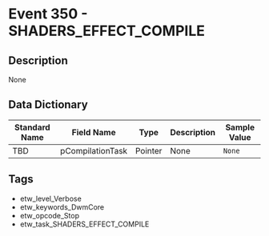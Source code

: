 # Event 350 - SHADERS_EFFECT_COMPILE

## Description
None

## Data Dictionary
|Standard Name|Field Name|Type|Description|Sample Value|
|---|---|---|---|---|
|TBD|pCompilationTask|Pointer|None|`None`|

## Tags
* etw_level_Verbose
* etw_keywords_DwmCore
* etw_opcode_Stop
* etw_task_SHADERS_EFFECT_COMPILE